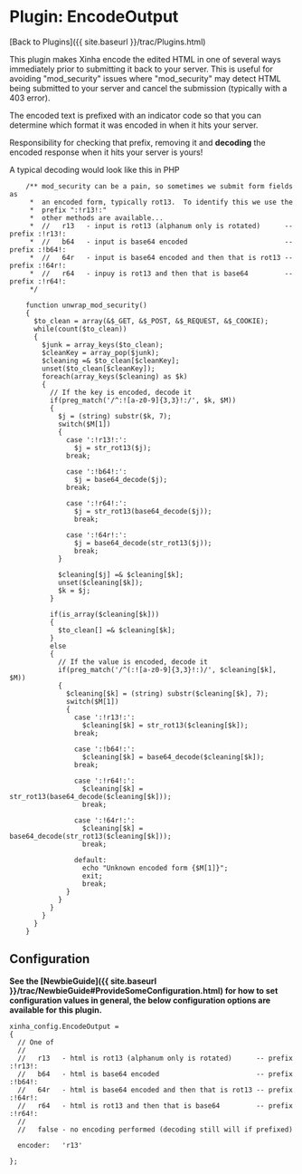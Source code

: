 # Plugin: EncodeOutput 

[Back to Plugins]({{ site.baseurl }}/trac/Plugins.html)

This plugin makes Xinha encode the edited HTML in one of several ways immediately prior to submitting it back to your server.  This is useful for avoiding "mod_security" issues where "mod_security" may detect HTML being submitted to your server and cancel the submission (typically with a 403 error).

The encoded text is prefixed with an indicator code so that you can determine which format it was encoded in when it hits your server.

Responsibility for checking that prefix, removing it and **decoding** the encoded response when it hits your server is yours!

A typical decoding would look like this in PHP

```
    /** mod_security can be a pain, so sometimes we submit form fields as 
     *  an encoded form, typically rot13.  To identify this we use the 
     *  prefix ":!r13!:"
     *  other methods are available...
     *  //   r13   - input is rot13 (alphanum only is rotated)      -- prefix :!r13!:
     *  //   b64   - input is base64 encoded                        -- prefix :!b64!:
     *  //   64r   - input is base64 encoded and then that is rot13 -- prefix :!64r!:
     *  //   r64   - inpuy is rot13 and then that is base64         -- prefix :!r64!:
     */
     
    function unwrap_mod_security()
    {
      $to_clean = array(&$_GET, &$_POST, &$_REQUEST, &$_COOKIE);
      while(count($to_clean))
      {
        $junk = array_keys($to_clean);
        $cleanKey = array_pop($junk);
        $cleaning =& $to_clean[$cleanKey];          
        unset($to_clean[$cleanKey]);
        foreach(array_keys($cleaning) as $k)
        {          
          // If the key is encoded, decode it
          if(preg_match('/^:![a-z0-9]{3,3}!:/', $k, $M))
          {
            $j = (string) substr($k, 7);
            switch($M[1])
            {
              case ':!r13!:':
                $j = str_rot13($j);
              break;           
              
              case ':!b64!:':
                $j = base64_decode($j);
              break;          
              
              case ':!r64!:':
                $j = str_rot13(base64_decode($j));
                break;
                
              case ':!64r!:':
                $j = base64_decode(str_rot13($j));
                break;              
            }
            
            $cleaning[$j] =& $cleaning[$k];
            unset($cleaning[$k]);
            $k = $j;
          }
          
          if(is_array($cleaning[$k]))
          {
            $to_clean[] =& $cleaning[$k];
          }
          else
          {
            // If the value is encoded, decode it
            if(preg_match('/^(:![a-z0-9]{3,3}!:)/', $cleaning[$k], $M))
            {
              $cleaning[$k] = (string) substr($cleaning[$k], 7);
              switch($M[1])
              {
                case ':!r13!:':
                  $cleaning[$k] = str_rot13($cleaning[$k]);
                break;
                 
                case ':!b64!:':
                  $cleaning[$k] = base64_decode($cleaning[$k]);
                break;          
                
                case ':!r64!:':
                  $cleaning[$k] = str_rot13(base64_decode($cleaning[$k]));
                  break;
                  
                case ':!64r!:':
                  $cleaning[$k] = base64_decode(str_rot13($cleaning[$k]));
                  break;              
                
                default:
                  echo "Unknown encoded form {$M[1]}";
                  exit;
                  break;
              }
            }
          }
        }
      }
    }
```

## Configuration

**See the [NewbieGuide]({{ site.baseurl }}/trac/NewbieGuide#ProvideSomeConfiguration.html) for how to set configuration values in general, the below configuration options are available for this plugin.**

```
xinha_config.EncodeOutput = 
{
  // One of
  // 
  //   r13   - html is rot13 (alphanum only is rotated)      -- prefix :!r13!:
  //   b64   - html is base64 encoded                        -- prefix :!b64!:
  //   64r   - html is base64 encoded and then that is rot13 -- prefix :!64r!:
  //   r64   - html is rot13 and then that is base64         -- prefix :!r64!:
  //
  //   false - no encoding performed (decoding still will if prefixed)
  
  encoder:   'r13'
  
};
```
